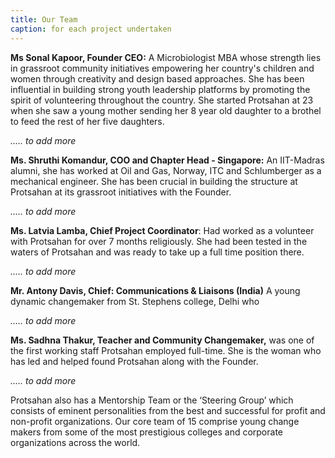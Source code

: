 ```yaml
---
title: Our Team
caption: for each project undertaken
---
```

**Ms Sonal Kapoor, Founder CEO:** A Microbiologist MBA whose strength lies in grassroot community
initiatives empowering her country's children and women through creativity and design based
approaches. She has been influential in building strong youth leadership platforms by promoting
the spirit of volunteering throughout the country. She started Protsahan at 23 when she saw a
young mother sending her 8 year old daughter to a brothel to feed the rest of her five daughters.

*..... to add more*

**Ms. Shruthi Komandur, COO and Chapter Head - Singapore:** An IIT-Madras alumni, she has worked
at Oil and Gas, Norway, ITC and Schlumberger as a mechanical engineer. She has been crucial in
building the structure at Protsahan at its grassroot initiatives with the Founder.

*..... to add more*

**Ms. Latvia Lamba, Chief Project Coordinator**: Had worked as a volunteer with Protsahan for over 7
months religiously. She had been tested in the waters of Protsahan and was ready to take up a full
time position there.

*..... to add more*

**Mr. Antony Davis, Chief: Communications & Liaisons (India)** A young dynamic changemaker from
St. Stephens college, Delhi who

*..... to add more*

**Ms. Sadhna Thakur, Teacher and Community Changemaker,** was one of the first working staff
Protsahan employed full-time. She is the woman who has led and helped found Protsahan along
with the Founder.

*..... to add more*

Protsahan also has a Mentorship Team or the ‘Steering Group’ which consists of
eminent personalities from the best and successful for profit and non-profit organizations. Our
core team of 15 comprise young change makers from some of the most prestigious colleges and
corporate organizations across the world.
